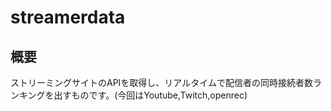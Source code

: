 # streamerdata
## 概要  
ストリーミングサイトのAPIを取得し、リアルタイムで配信者の同時接続者数ランキングを出すものです。(今回はYoutube,Twitch,openrec)
